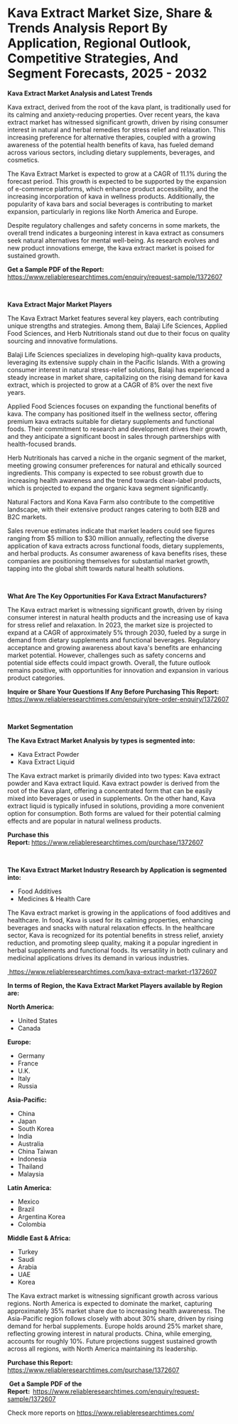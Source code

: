 <p><h1>Kava Extract Market Size, Share & Trends Analysis Report By Application, Regional Outlook, Competitive Strategies, And Segment Forecasts, 2025 - 2032</h1></p><p><strong>Kava Extract Market Analysis and Latest Trends</strong></p>
<p><p>Kava extract, derived from the root of the kava plant, is traditionally used for its calming and anxiety-reducing properties. Over recent years, the kava extract market has witnessed significant growth, driven by rising consumer interest in natural and herbal remedies for stress relief and relaxation. This increasing preference for alternative therapies, coupled with a growing awareness of the potential health benefits of kava, has fueled demand across various sectors, including dietary supplements, beverages, and cosmetics.</p><p>The Kava Extract Market is expected to grow at a CAGR of 11.1% during the forecast period. This growth is expected to be supported by the expansion of e-commerce platforms, which enhance product accessibility, and the increasing incorporation of kava in wellness products. Additionally, the popularity of kava bars and social beverages is contributing to market expansion, particularly in regions like North America and Europe.</p><p>Despite regulatory challenges and safety concerns in some markets, the overall trend indicates a burgeoning interest in kava extract as consumers seek natural alternatives for mental well-being. As research evolves and new product innovations emerge, the kava extract market is poised for sustained growth.</p></p>
<p><strong>Get a Sample PDF of the Report:&nbsp;</strong> <a href="https://www.reliableresearchtimes.com/enquiry/request-sample/1372607?utm_campaign=2938&utm_medium=2&utm_source=Github&utm_content=ia&utm_term=22032025&utm_id=kava-extract">https://www.reliableresearchtimes.com/enquiry/request-sample/1372607</a></p>
<p>&nbsp;</p>
<p><strong>Kava Extract Major Market Players</strong></p>
<p><p>The Kava Extract Market features several key players, each contributing unique strengths and strategies. Among them, Balaji Life Sciences, Applied Food Sciences, and Herb Nutritionals stand out due to their focus on quality sourcing and innovative formulations.</p><p>Balaji Life Sciences specializes in developing high-quality kava products, leveraging its extensive supply chain in the Pacific Islands. With a growing consumer interest in natural stress-relief solutions, Balaji has experienced a steady increase in market share, capitalizing on the rising demand for kava extract, which is projected to grow at a CAGR of 8% over the next five years.</p><p>Applied Food Sciences focuses on expanding the functional benefits of kava. The company has positioned itself in the wellness sector, offering premium kava extracts suitable for dietary supplements and functional foods. Their commitment to research and development drives their growth, and they anticipate a significant boost in sales through partnerships with health-focused brands.</p><p>Herb Nutritionals has carved a niche in the organic segment of the market, meeting growing consumer preferences for natural and ethically sourced ingredients. This company is expected to see robust growth due to increasing health awareness and the trend towards clean-label products, which is projected to expand the organic kava segment significantly.</p><p>Natural Factors and Kona Kava Farm also contribute to the competitive landscape, with their extensive product ranges catering to both B2B and B2C markets.</p><p>Sales revenue estimates indicate that market leaders could see figures ranging from $5 million to $30 million annually, reflecting the diverse application of kava extracts across functional foods, dietary supplements, and herbal products. As consumer awareness of kava benefits rises, these companies are positioning themselves for substantial market growth, tapping into the global shift towards natural health solutions.</p></p>
<p>&nbsp;</p>
<p><strong>What Are The Key Opportunities For Kava Extract Manufacturers?</strong></p>
<p><p>The Kava extract market is witnessing significant growth, driven by rising consumer interest in natural health products and the increasing use of kava for stress relief and relaxation. In 2023, the market size is projected to expand at a CAGR of approximately 5% through 2030, fueled by a surge in demand from dietary supplements and functional beverages. Regulatory acceptance and growing awareness about kava's benefits are enhancing market potential. However, challenges such as safety concerns and potential side effects could impact growth. Overall, the future outlook remains positive, with opportunities for innovation and expansion in various product categories.</p></p>
<p><strong>Inquire or Share Your Questions If Any Before Purchasing This Report:</strong> <a href="https://www.reliableresearchtimes.com/enquiry/pre-order-enquiry/1372607?utm_campaign=2938&utm_medium=2&utm_source=Github&utm_content=ia&utm_term=22032025&utm_id=kava-extract">https://www.reliableresearchtimes.com/enquiry/pre-order-enquiry/1372607</a></p>
<p>&nbsp;</p>
<p><strong>Market Segmentation</strong></p>
<p><strong>The Kava Extract Market Analysis by types is segmented into:</strong></p>
<p><ul><li>Kava Extract Powder</li><li>Kava Extract Liquid</li></ul></p>
<p><p>The Kava extract market is primarily divided into two types: Kava extract powder and Kava extract liquid. Kava extract powder is derived from the root of the Kava plant, offering a concentrated form that can be easily mixed into beverages or used in supplements. On the other hand, Kava extract liquid is typically infused in solutions, providing a more convenient option for consumption. Both forms are valued for their potential calming effects and are popular in natural wellness products.</p></p>
<p><strong>Purchase this Report:&nbsp;</strong><a href="https://www.reliableresearchtimes.com/purchase/1372607?utm_campaign=2938&utm_medium=2&utm_source=Github&utm_content=ia&utm_term=22032025&utm_id=kava-extract">https://www.reliableresearchtimes.com/purchase/1372607</a></p>
<p>&nbsp;</p>
<p><strong>The Kava Extract Market Industry Research by Application is segmented into:</strong></p>
<p><ul><li>Food Additives</li><li>Medicines & Health Care</li></ul></p>
<p><p>The Kava extract market is growing in the applications of food additives and healthcare. In food, Kava is used for its calming properties, enhancing beverages and snacks with natural relaxation effects. In the healthcare sector, Kava is recognized for its potential benefits in stress relief, anxiety reduction, and promoting sleep quality, making it a popular ingredient in herbal supplements and functional foods. Its versatility in both culinary and medicinal applications drives its demand in various industries.</p></p>
<p><a href="https://www.reliableresearchtimes.com/kava-extract-market-r1372607?utm_campaign=2938&utm_medium=2&utm_source=Github&utm_content=ia&utm_term=22032025&utm_id=kava-extract">&nbsp;https://www.reliableresearchtimes.com/kava-extract-market-r1372607</a></p>
<p><strong>In terms of Region, the Kava Extract Market Players available by Region are:</strong></p>
<p>
    <p> <strong> North America: </strong>
        <ul>
            <li>United States</li>
            <li>Canada</li>
        </ul>
        </p> 
    <p> <strong> Europe: </strong>
        <ul>
            <li>Germany</li>
            <li>France</li>
            <li>U.K.</li>
            <li>Italy</li>
            <li>Russia</li>
        </ul>
        </p> 
    <p> <strong> Asia-Pacific: </strong>
        <ul>
            <li>China</li>
            <li>Japan</li>
            <li>South Korea</li>
            <li>India</li>
            <li>Australia</li>
            <li>China Taiwan</li>
            <li>Indonesia</li>
            <li>Thailand</li>
            <li>Malaysia</li>
        </ul>
        </p> 
    <p> <strong> Latin America: </strong>
        <ul>
            <li>Mexico</li>
            <li>Brazil</li>
            <li>Argentina Korea</li>
            <li>Colombia</li>
        </ul>
        </p> 
    <p> <strong> Middle East & Africa: </strong>
        <ul>
            <li>Turkey</li>
            <li>Saudi</li>
            <li>Arabia</li>
            <li>UAE</li>
            <li>Korea</li>
        </ul>
    </p>
    </p>
<p><p>The Kava extract market is witnessing significant growth across various regions. North America is expected to dominate the market, capturing approximately 35% market share due to increasing health awareness. The Asia-Pacific region follows closely with about 30% share, driven by rising demand for herbal supplements. Europe holds around 25% market share, reflecting growing interest in natural products. China, while emerging, accounts for roughly 10%. Future projections suggest sustained growth across all regions, with North America maintaining its leadership.</p></p>
<p><strong>Purchase this Report: </strong><a href="https://www.reliableresearchtimes.com/purchase/1372607?utm_campaign=2938&utm_medium=2&utm_source=Github&utm_content=ia&utm_term=22032025&utm_id=kava-extract">https://www.reliableresearchtimes.com/purchase/1372607</a></p>
<p>&nbsp;<strong>Get a Sample PDF of the Report:&nbsp;&nbsp;</strong><a href="https://www.reliableresearchtimes.com/enquiry/request-sample/1372607?utm_campaign=2938&utm_medium=2&utm_source=Github&utm_content=ia&utm_term=22032025&utm_id=kava-extract">https://www.reliableresearchtimes.com/enquiry/request-sample/1372607</a></p>
<p><strong></strong></p>
<p>Check more reports on <a href="https://www.reliableresearchtimes.com/?utm_campaign=2938&utm_medium=2&utm_source=Github&utm_content=ia&utm_term=22032025&utm_id=kava-extract">https://www.reliableresearchtimes.com/</a></p>